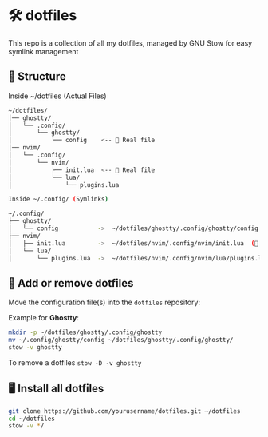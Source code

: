 # 🛠 dotfiles

This repo is a collection of all my dotfiles, managed by GNU Stow for easy symlink management

## 📂 Structure

Inside ~/dotfiles (Actual Files)

```bash
~/dotfiles/
│── ghostty/
│   └── .config/
│       └── ghostty/
│           └── config    <-- 🔹 Real file
│── nvim/
│   └── .config/
│       └── nvim/
│           ├── init.lua  <-- 🔹 Real file
│           └── lua/
│               └── plugins.lua

Inside ~/.config/ (Symlinks)

~/.config/
├── ghostty/
│   └── config           ->  ~/dotfiles/ghostty/.config/ghostty/config  (🔗 Symlink)
├── nvim/
│   ├── init.lua         ->  ~/dotfiles/nvim/.config/nvim/init.lua  (🔗 Symlink)
│   └── lua/
│       └── plugins.lua  ->  ~/dotfiles/nvim/.config/nvim/lua/plugins.lua  (🔗 Symlink)
```

## 🚀 Add or remove dotfiles 

Move the configuration file(s) into the `dotfiles` repository:

Example for **Ghostty**:
```sh
mkdir -p ~/dotfiles/ghostty/.config/ghostty
mv ~/.config/ghostty/config ~/dotfiles/ghostty/.config/ghostty/
stow -v ghostty
```
To remove a dotfiles `stow -D -v ghostty`

## 🖥️ Install all dotfiles 

```sh
git clone https://github.com/yourusername/dotfiles.git ~/dotfiles
cd ~/dotfiles
stow -v */
```


